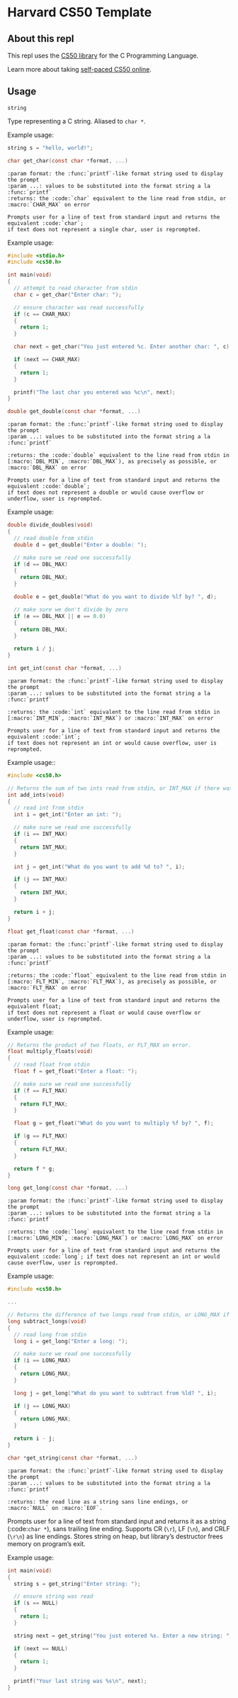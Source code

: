 # Harvard CS50 Template

## About this repl

This repl uses the [CS50 library](https://cs50.readthedocs.io/libraries/cs50/c/) for the C Programming Language. 

Learn more about taking [self-paced CS50 online](https://www.edx.org/course/introduction-computer-science-harvardx-cs50x).

## Usage


```string```

Type representing a C string. Aliased to `char *`.

Example usage:
  
```c
string s = "hello, world!";
```

```c
char get_char(const char *format, ...)
```

    :param format: the :func:`printf`-like format string used to display the prompt
    :param ...: values to be substituted into the format string a la :func:`printf`
    :returns: the :code:`char` equivalent to the line read from stdin, or :macro:`CHAR_MAX` on error

    Prompts user for a line of text from standard input and returns the equivalent :code:`char`;
    if text does not represent a single char, user is reprompted.


Example usage:
  
```c
#include <stdio.h>
#include <cs50.h>

int main(void)
{
  // attempt to read character from stdin
  char c = get_char("Enter char: ");

  // ensure character was read successfully
  if (c == CHAR_MAX)
  {
    return 1;
  }

  char next = get_char("You just entered %c. Enter another char: ", c);

  if (next == CHAR_MAX)
  {
    return 1;
  }

  printf("The last char you entered was %c\n", next);
}
```


```c
double get_double(const char *format, ...)
```
    
    :param format: the :func:`printf`-like format string used to display the prompt
    :param ...: values to be substituted into the format string a la :func:`printf`

    :returns: the :code:`double` equivalent to the line read from stdin in [:macro:`DBL_MIN`, :macro:`DBL_MAX`), as precisely as possible, or :macro:`DBL_MAX` on error

    Prompts user for a line of text from standard input and returns the equivalent :code:`double`;
    if text does not represent a double or would cause overflow or underflow, user is reprompted.
  
Example usage:

```c
double divide_doubles(void)
{
  // read double from stdin
  double d = get_double("Enter a double: ");

  // make sure we read one successfully
  if (d == DBL_MAX)
  {
    return DBL_MAX;
  }

  double e = get_double("What do you want to divide %lf by? ", d);

  // make sure we don't divide by zero
  if (e == DBL_MAX || e == 0.0)
  {
    return DBL_MAX;
  }

  return i / j;
}
```


```c
int get_int(const char *format, ...)
```
    
    :param format: the :func:`printf`-like format string used to display the prompt
    :param ...: values to be substituted into the format string a la :func:`printf`

    :returns: the :code:`int` equivalent to the line read from stdin in [:macro:`INT_MIN`, :macro:`INT_MAX`) or :macro:`INT_MAX` on error

    Prompts user for a line of text from standard input and returns the equivalent :code:`int`;
    if text does not represent an int or would cause overflow, user is reprompted.

Example usage::

```c
#include <cs50.h>

// Returns the sum of two ints read from stdin, or INT_MAX if there was an error.
int add_ints(void)
{
  // read int from stdin
  int i = get_int("Enter an int: ");

  // make sure we read one successfully
  if (i == INT_MAX)
  {
    return INT_MAX;
  }

  int j = get_int("What do you want to add %d to? ", i);

  if (j == INT_MAX)
  {
    return INT_MAX;
  }

  return i + j;
}
```

```c
float get_float(const char *format, ...)
```
    
    :param format: the :func:`printf`-like format string used to display the prompt
    :param ...: values to be substituted into the format string a la :func:`printf`

    :returns: the :code:`float` equivalent to the line read from stdin in [:macro:`FLT_MIN`, :macro:`FLT_MAX`), as precisely as possible, or :macro:`FLT_MAX` on error

    Prompts user for a line of text from standard input and returns the equivalent float;
    if text does not represent a float or would cause overflow or underflow, user is reprompted.

Example usage:

```c
// Returns the product of two floats, or FLT_MAX on error.
float multiply_floats(void)
{
  // read float from stdin
  float f = get_float("Enter a float: ");

  // make sure we read one successfully
  if (f == FLT_MAX)
  {
    return FLT_MAX;
  }

  float g = get_float("What do you want to multiply %f by? ", f);

  if (g == FLT_MAX)
  {
    return FLT_MAX;
  }

  return f * g;
}
```


```c
long get_long(const char *format, ...)
```
    
    :param format: the :func:`printf`-like format string used to display the prompt
    :param ...: values to be substituted into the format string a la :func:`printf`

    :returns: the :code:`long` equivalent to the line read from stdin in [:macro:`LONG_MIN`, :macro:`LONG_MAX`) or :macro:`LONG_MAX` on error

    Prompts user for a line of text from standard input and returns the equivalent :code:`long`; if text does not represent an int or would cause overflow, user is reprompted.

Example usage:

```c
#include <cs50.h>

... 

// Returns the difference of two longs read from stdin, or LONG_MAX if there was an error.
long subtract_longs(void)
{
  // read long from stdin
  long i = get_long("Enter a long: ");

  // make sure we read one successfully
  if (i == LONG_MAX)
  {
    return LONG_MAX;
  }

  long j = get_long("What do you want to subtract from %ld? ", i);

  if (j == LONG_MAX)
  {
    return LONG_MAX;
  }

  return i - j;
}
```

```c
char *get_string(const char *format, ...)
```

    :param format: the :func:`printf`-like format string used to display the prompt
    :param ...: values to be substituted into the format string a la :func:`printf`

    :returns: the read line as a string sans line endings, or :macro:`NULL` on :macro:`EOF`.

   Prompts user for a line of text from standard input and returns it as a string (:code:`char *`),
   sans trailing line ending. Supports CR (``\r``), LF (``\n``), and CRLF (``\r\n``) as line
   endings. Stores string on heap, but library’s destructor frees memory on program’s
   exit.

Example usage:

```c
int main(void)
{
  string s = get_string("Enter string: ");

  // ensure string was read
  if (s == NULL)
  {
    return 1;
  }

  string next = get_string("You just entered %s. Enter a new string: ", s);

  if (next == NULL)
  {
    return 1;
  }

  printf("Your last string was %s\n", next);
}
```

 
